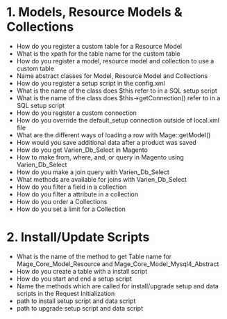 # 1. Models, Resource Models & Collections

- How do you register a custom table for a Resource Model
- What is the xpath for the table name for the custom table
- How do you register a model, resource model and collection to use a custom table
- Name abstract classes for Model, Resource Model and Collections
- How do you register a setup script in the config.xml
- What is the name of the class does $this refer to in a SQL setup script
- What is the name of the class does $this->getConnection() refer to in a SQL setup script
- How do you register a custom connection
- How do you override the default_setup connection outside of local.xml file
- What are the different ways of loading a row with Mage::getModel()
- How would you save additional data after a product was saved
- How do you get Varien_Db_Select in Magento
- How to make from, where, and, or query in Magento using Varien_Db_Select
- How do you make a join query with Varien_Db_Select
- What methods are available for joins with Varien_Db_Select
- How do you filter a field in a collection
- How do you filter a attribute in a collection
- How do you order a Collections
- How do you set a limit for a Collection

# 2. Install/Update Scripts

- What is the name of the method to get Table name for Mage_Core_Model_Resource and Mage_Core_Model_Mysql4_Abstract
- How do you create a table with a install script
- How do you start and end a setup script
- Name the methods which are called for install/upgrade setup and data scripts in the Request Initialization
- path to install setup script and data script
- path to upgrade setup script and data script
